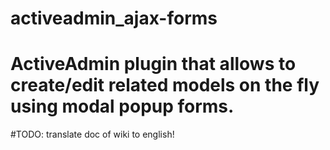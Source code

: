 activeadmin_ajax-forms
======================

ActiveAdmin plugin that allows to create/edit related models on the fly using modal popup forms.
================================================================
#TODO: translate doc of wiki to english!
